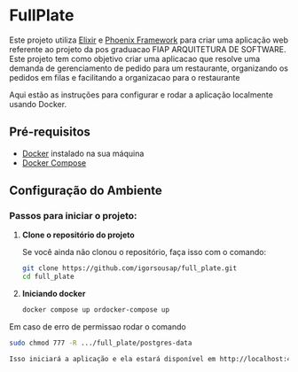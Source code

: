 # FullPlate

Este projeto utiliza [Elixir](https://elixir-lang.org/) e [Phoenix Framework](https://www.phoenixframework.org/) para criar uma aplicação web referente ao projeto da pos graduacao FIAP ARQUITETURA DE SOFTWARE.
Este projeto tem como objetivo criar uma aplicacao que resolve uma demanda de gerenciamento de pedido para um restaurante, organizando os pedidos em filas e facilitando a organizacao para o restaurante

Aqui estão as instruções para configurar e rodar a aplicação localmente usando Docker.

## Pré-requisitos

- [Docker](https://www.docker.com/get-started) instalado na sua máquina
- [Docker Compose](https://docs.docker.com/compose/)

## Configuração do Ambiente

### Passos para iniciar o projeto:

1. **Clone o repositório do projeto**

   Se você ainda não clonou o repositório, faça isso com o comando:

   ```bash
   git clone https://github.com/igorsousap/full_plate.git
   cd full_plate

2. **Iniciando docker**

    ```bash
   docker compose up ordocker-compose up

Em caso de erro de permissao rodar o comando
   ```bash
  sudo chmod 777 -R .../full_plate/postgres-data
  
Isso iniciará a aplicação e ela estará disponível em http://localhost:4000
